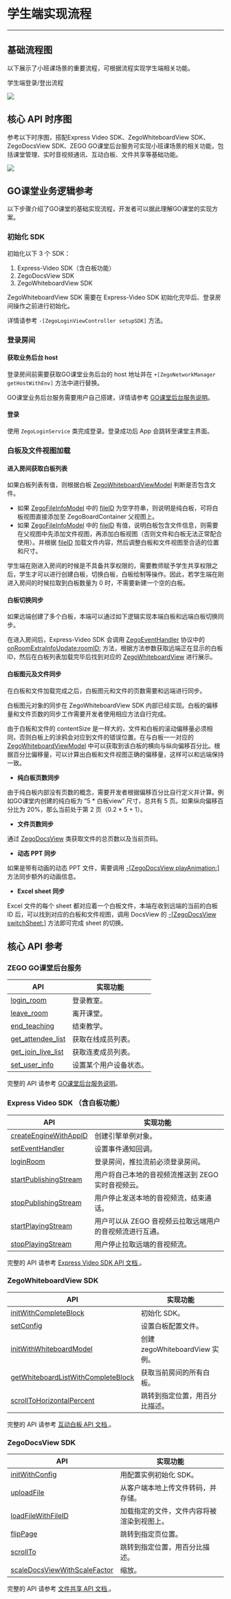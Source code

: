 # 学生端实现流程
---
## 基础流程图
以下展示了小班课场景的重要流程，可根据流程实现学生端相关功能。

学生端登录/登出流程

<Frame width="512" height="auto" caption=""><img src="https://doc-media.zego.im/sdk-doc/Pics/Common/GoClass/studentLogin.png" /></Frame>

## 核心 API 时序图
参考以下时序图，搭配Express Video SDK、ZegoWhiteboardView SDK、ZegoDocsView SDK、ZEGO GO课堂后台服务可实现小班课场景的相关功能，包括课堂管理、实时音视频通讯、互动白板、文件共享等基础功能。

<Frame width="512" height="auto" caption=""><img src="https://doc-media.zego.im/sdk-doc/Pics/GoClass/UMLs/SmallClass_ios.png" /></Frame>


## GO课堂业务逻辑参考
以下步骤介绍了GO课堂的基础实现流程，开发者可以据此理解GO课堂的实现方案。
### 初始化 SDK
初始化以下 3 个 SDK：
1. Express-Video SDK（含白板功能）
2. ZegoDocsView SDK
3. ZegoWhiteboardView SDK

<Warning title="注意">


ZegoWhiteboardView SDK 需要在 Express-Video SDK  初始化完毕后、登录房间操作之前进行初始化。
</Warning>

详情请参考 `-[ZegoLoginViewController setupSDK]` 方法。

### 登录房间

#### 获取业务后台 host
登录房间前需要获取GO课堂业务后台的 host 地址并在 `+[ZegoNetworkManager getHostWithEnv]` 方法中进行替换。

<Note title="说明">


GO课堂业务后台服务需要用户自己搭建，详情请参考 [GO课堂后台服务说明](/small-class/server-api/accessing-server-apis)。
</Note>


#### 登录
使用 `ZegoLoginService` 类完成登录。登录成功后 App 会跳转至课堂主界面。

### 白板及文件视图加载
#### 进入房间获取白板列表
如果白板列表有值，则根据白板 [ZegoWhiteboardViewModel](https://doc-zh.zego.im/article/api?doc=WhiteBoardView_API~objectivec_ios~class~ZegoWhiteboardViewModel) 判断是否包含文件。
- 如果 [ZegoFileInfoModel](https://doc-zh.zego.im/article/api?doc=WhiteBoardView_API~objectivec_ios~class~ZegoFileInfoModel) 中的 [fileID](https://doc-zh.zego.im/article/api?doc=WhiteBoardView_API~objectivec_ios~class~ZegoFileInfoModel#file-id) 为空字符串，则说明是纯白板，可将白板视图直接添加至 ZegoBoardContainer 父视图上。 
-  如果 [ZegoFileInfoModel](https://doc-zh.zego.im/article/api?doc=WhiteBoardView_API~objectivec_ios~class~ZegoFileInfoModel) 中的 [fileID](https://doc-zh.zego.im/article/api?doc=WhiteBoardView_API~objectivec_ios~class~ZegoFileInfoModel#file-id) 有值，说明白板包含文件信息，则需要在父视图中先添加文件视图，再添加白板视图（否则文件和白板无法正常配合使用）。并根据 [fileID](https://doc-zh.zego.im/article/api?doc=WhiteBoardView_API~objectivec_ios~class~ZegoFileInfoModel#file-id) 加载文件内容，然后调整白板和文件视图至合适的位置和尺寸。

<Note title="说明">

学生端在刚进入房间的时候是不具备共享权限的，需要教师赋予学生共享权限之后，学生才可以进行创建白板，切换白板，白板绘制等操作。因此，若学生端在刚进入房间的时候拉取到白板数量为 0 时，不需要新建一个空的白板。
</Note>


#### 白板切换同步
如果远端创建了多个白板，本端可以通过如下逻辑实现本端白板和远端白板切换同步。

在进入房间后，Express-Video SDK 会调用 [ZegoEventHandler](https://doc-zh.zego.im/article/api?doc=Express_Video_SDK_API~ObjectiveC_ios~protocol~zego-event-handler) 协议中的 [onRoomExtraInfoUpdate:roomID:](https://doc-zh.zego.im/article/api?doc=Express_Video_SDK_API~ObjectiveC_ios~protocol~zego-event-handler#on-room-extra-info-update-room-id) 方法，根据方法参数获取远端正在显示的白板 ID，然后在白板列表加载完毕后找到对应的 [ZegoWhiteboardView](https://doc-zh.zego.im/article/api?doc=WhiteBoardView_API~objectivec_ios~class~ZegoWhiteboardView) 进行展示。

#### 白板图元及文件同步
在白板和文件加载完成之后，白板图元和文件的页数需要和远端进行同步。

白板图元对象的同步在 ZegoWhiteboardView SDK 内部已经实现。白板的偏移量和文件页数的同步工作需要开发者使用相应方法自行完成。

由于白板和文件的 contentSize 是一样大的，文件和白板的滚动偏移量必须相同，否则白板上的涂鸦会对应到文件的错误位置。在与白板一一对应的 [ZegoWhiteboardViewModel](https://doc-zh.zego.im/article/api?doc=WhiteBoardView_API~objectivec_ios~class~ZegoWhiteboardViewModel) 中可以获取到该白板的横向与纵向偏移百分比。根据百分比偏移量，可以计算出白板和文件视图正确的偏移量，这样可以和远端保持一致。

- **纯白板页数同步** 
 
由于纯白板内部没有页数的概念，需要开发者根据偏移百分比自行定义并计算。例如GO课堂内创建的纯白板为 “5 * 白板view” 尺寸，总共有 5 页。如果纵向偏移百分比为 20%，那么当前处于第 2 页（0.2 * 5 + 1）。

- **文件页数同步**

通过 [ZegoDocsView](https://doc-zh.zego.im/article/api?doc=DocsView_API~objectivec_ios~class~ZegoDocsView) 类获取文件的总页数以及当前页码。

- **动态 PPT 同步**  
 
如果是带有动画的动态 PPT 文件，需要调用 [-[ZegoDocsView playAnimation:]](/article/api?doc=DocsView_API~objectivec_ios~class~ZegoDocsView#play-animation-animation-info) 方法同步额外的动画信息。

- **Excel sheet 同步**  
  
Excel 文件的每个 sheet 都对应着一个白板文件，本端在收到远端的当前的白板 ID 后，可以找到对应的白板和文件视图，调用 DocsView 的 [-[ZegoDocsView switchSheet:]](/article/api?doc=DocsView_API~objectivec_ios~class~ZegoDocsView#switch-sheet-sheet-index) 方法即可完成 sheet 的切换。



## 核心 API 参考

### ZEGO GO课堂后台服务
 
|API|实现功能|
|-|-|
|[login_room ](/small-class/server-api/login-room)| 登录教室。|
|[leave_room ](/small-class/server-api/leave-room)|离开课堂。|
|[end_teaching ](/small-class/server-api/end-teaching)|结束教学。|
|[get_attendee_list ](/small-class/server-api/get-attendee-list)|获取在线成员列表。|
|[get_join_live_list ](/small-class/server-api/get-join-live-list)|获取连麦成员列表。|
|[set_user_info ](/small-class/server-api/set-user-info)|设置某个用户设备状态。|

<Note title="说明">

 
完整的 API 请参考 [GO课堂后台服务说明](/small-class/server-api/accessing-server-apis)。
</Note>

### Express Video SDK （含白板功能）

|API|实现功能|
|-|-|
|[createEngineWithAppID](https://doc-zh.zego.im/article/api?doc=Express_Video_SDK_API~ObjectiveC_ios~class~zego-express-engine&jumpType=route#create-engine-with-app-id-app-sign-is-test-env-scenario-event-handler)|创建引擎单例对象。|
|[setEventHandler](https://doc-zh.zego.im/article/api?doc=Express_Video_SDK_API~ObjectiveC_ios~class~zego-express-engine&jumpType=route#set-event-handler)|设置事件通知回调。|
|[loginRoom](https://doc-zh.zego.im/article/api?doc=Express_Video_SDK_API~ObjectiveC_ios~class~zego-express-engine#login-room-user)|登录房间，推拉流前必须登录房间。|
|[startPublishingStream](https://doc-zh.zego.im/article/api?doc=Express_Video_SDK_API~ObjectiveC_ios~class~zego-express-engine#start-publishing-stream)|用户将自己本地的音视频流推送到 ZEGO 实时音视频云。|
|[stopPublishingStream](https://doc-zh.zego.im/article/api?doc=Express_Video_SDK_API~ObjectiveC_ios~class~zego-express-engine#stop-publishing-stream)|用户停止发送本地的音视频流，结束通话。|
|[startPlayingStream](https://doc-zh.zego.im/article/api?doc=Express_Video_SDK_API~ObjectiveC_ios~class~zego-express-engine#start-playing-stream-canvas)|用户可以从 ZEGO 音视频云拉取远端用户的音视频流进行互通。|
|[stopPlayingStream](https://doc-zh.zego.im/article/api?doc=Express_Video_SDK_API~ObjectiveC_ios~class~zego-express-engine#stop-playing-stream)|用户停止拉取远端的音视频流。|


<Note title="说明">

 
完整的 API 请参考 [Express Video SDK API 文档 ](https://doc-zh.zego.im/article/api?doc=Express_Video_SDK_API~objective-c_ios~class)。
</Note>

### ZegoWhiteboardView SDK

|API|实现功能|
|-|-|
|[initWithCompleteBlock](https://doc-zh.zego.im/article/api?doc=WhiteBoardView_API~ObjectiveC_ios~class~ZegoWhiteboardManager#init-with-complete-block-complete-block)|初始化 SDK。|
|[setConfig](https://doc-zh.zego.im/article/api?doc=WhiteBoardView_API~ObjectiveC_ios~class~ZegoWhiteboardManager#set-config-config)|设置白板配置文件。|
|[initWithWhiteboardModel](https://doc-zh.zego.im/article/api?doc=WhiteBoardView_API~objectivec_ios~class~ZegoWhiteboardView#init-with-whiteboard-model-whiteboard-model)|创建 zegoWhiteboardView 实例。|
|[getWhiteboardListWithCompleteBlock](https://doc-zh.zego.im/article/api?doc=WhiteBoardView_API~ObjectiveC_ios~class~ZegoWhiteboardManager#get-whiteboard-list-with-complete-block-complete-block)|获取当前房间的所有白板。|
|[scrollToHorizontalPercent](https://doc-zh.zego.im/article/api?doc=WhiteBoardView_API~objectivec_ios~class~ZegoWhiteboardView#scroll-to-horizontal-percent-horizontal-percent-vertical-percent-completion-block)|跳转到指定位置，用百分比描述。|


<Note title="说明">

 
完整的 API 请参考 [互动白板 API 文档 ](https://doc-zh.zego.im/article/api?doc=WhiteBoardView_API~objective-c_ios~class)。
</Note>

### ZegoDocsView SDK

|API|实现功能|
|-|-|
|[initWithConfig](https://doc-zh.zego.im/article/api?doc=DocsView_API~ObjectiveC_ios~class~ZegoDocsViewManager#init-with-config-config-completion-block)| 用配置实例初始化 SDK。|
|[uploadFile](https://doc-zh.zego.im/article/api?doc=DocsView_API~ObjectiveC_ios~class~ZegoDocsViewManager#upload-file-file-path-render-type-completion-block)| 从客户端本地上传文件转码，并存储。|
|[loadFileWithFileID](https://doc-zh.zego.im/article/api?doc=DocsView_API~ObjectiveC_ios~class~ZegoDocsView#load-file-with-file-id-file-id-auth-key-completion-block)|加载指定的文件，文件内容将被渲染到视图上。|
|[flipPage](https://doc-zh.zego.im/article/api?doc=DocsView_API~ObjectiveC_ios~class~ZegoDocsView#flip-page-page-completion-block)| 跳转到指定页位置。|
|[scrollTo](https://doc-zh.zego.im/article/api?doc=DocsView_API~ObjectiveC_ios~class~ZegoDocsView#scroll-to-vertical-percent-completion-block)|跳转到指定位置，用百分比描述。|
|[scaleDocsViewWithScaleFactor](https://doc-zh.zego.im/article/api?doc=DocsView_API~ObjectiveC_ios~class~ZegoDocsView#scale-docs-view-with-scale-factor-scale-factor-scale-offset-x-scale-offset-y)|缩放。|


<Note title="说明">

 
完整的 API 请参考 [文件共享 API 文档 ](https://doc-zh.zego.im/article/api?doc=DocsView_API~objective-c_ios~class)。
</Note>
